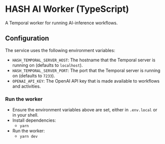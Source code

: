 # HASH AI Worker (TypeScript)

A Temporal worker for running AI-inference workflows.

## Configuration

The service uses the following environment variables:

- `HASH_TEMPORAL_SERVER_HOST`: The hostname that the Temporal server is running on (defaults to `localhost`).
- `HASH_TEMPORAL_SERVER_PORT`: The port that the Temporal server is running on (defaults to `7233`).
- `OPENAI_API_KEY`: The OpenAI API key that is made available to workflows and activities.

### Run the worker

- Ensure the environment variables above are set, either in `.env.local` or in your shell.
- Install dependencies:
  - `yarn`
- Run the worker:
  - `yarn dev`
